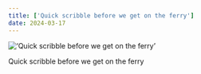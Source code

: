 ```yaml
---
title: ['Quick scribble before we get on the ferry']
date: 2024-03-17
---
```


![‘Quick scribble before we get on the ferry’](/240317_quick-scribble-before_counter.jpg)

Quick scribble before we get on the ferry
